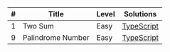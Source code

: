 | #  | Title  | Level | Solutions | 
|---:|---|---|---| 
| 1  | Two Sum | Easy | [TypeScript](https://github.com/MytrucNguyen/leetcode.problems/tree/main/typescript/0001.twoSum) |
| 9  | Palindrome Number | Easy | [TypeScript](https://github.com/MytrucNguyen/leetcode.problems/tree/main/typescript/0009.palindromeNumber) |